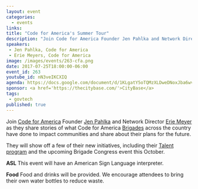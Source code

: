 ```yaml
---
layout: event
categories:
  - events
links:
title: "Code for America's Summer Tour"
description: "Join Code for America Founder Jen Pahlka and Network Director Erie Meyer as they share stories of what Code for America Brigades across the country have done to impact communities and share about their plans for the future."
speakers:
 - Jen Pahlka, Code for America
 - Erie Meyers, Code for America
image: /images/events/263-cfa.png
date: 2017-07-25T18:00:00-06:00
event_id: 263
youtube_id: nN3veIKCXIQ
agenda: https://docs.google.com/document/d/1KLgatY5oTQMzXLDweDNoxJba6wvUwXRvtpXtIdvnGuk/edit#
sponsor: <a href='https://thecitybase.com/'>CityBase</a>
tags:
 - govtech
published: true
---
```


Join [Code for America](https://www.codeforamerica.org/) Founder [Jen Pahlka](https://en.wikipedia.org/wiki/Jennifer_Pahlka) and Network Director [Erie Meyer](https://twitter.com/erie) as they share stories of what Code for America [Brigades](http://brigade.codeforamerica.org/brigade/) across the country have done to impact communities and share about their plans for the future.

They will show off a few of their new initiatives, including their [Talent program](https://www.codeforamerica.org/jobs) and the upcoming Brigade Congress event this October.

**ASL** This event will have an American Sign Language interpreter.

**Food** Food and drinks will be provided. We encourage attendees to bring their own water bottles to reduce waste.
